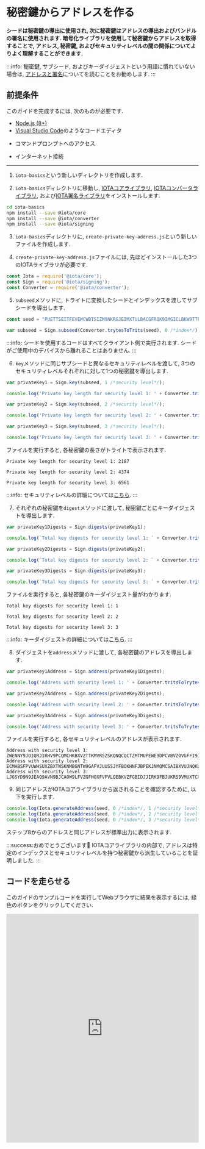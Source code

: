 # 秘密鍵からアドレスを作る
<!-- # Derive addresses from private keys -->

**シードは秘密鍵の導出に使用され, 次に秘密鍵はアドレスの導出およびバンドルの署名に使用されます. 暗号化ライブラリを使用して秘密鍵からアドレスを取得することで, アドレス, 秘密鍵, およびセキュリティレベルの間の関係についてよりよく理解することができます.**
<!-- **Seeds are used to derive private keys, and in turn, a private key is used to derive addresses and sign bundles. By using the cryptography library to derive addresses from private keys, you can gain a better understanding of the relationship among addresses, private keys, and security levels.** -->

:::info:
秘密鍵, サブシード, およびキーダイジェストという用語に慣れていない場合は, [アドレスと署名](../concepts/addresses-and-signatures.md)についてを読むことをお勧めします.
:::
<!-- :::info: -->
<!-- If you're unfamiliar with the terms private key, subseed, and key digest, we recommend [reading about addresses and signatures](../concepts/addresses-and-signatures.md). -->
<!-- ::: -->

## 前提条件
<!-- ## Prerequisites -->

このガイドを完成するには, 次のものが必要です.
<!-- To complete this guide, you need the following: -->

* [Node.js (8+)](https://nodejs.org/en/)
* [Visual Studio Code](https://code.visualstudio.com/Download)のようなコードエディタ
<!-- * A code editor such as [Visual Studio Code](https://code.visualstudio.com/Download) -->
* コマンドプロンプトへのアクセス
<!-- * Access to a command prompt -->
* インターネット接続
<!-- * An Internet connection -->

---

1. `iota-basics`という新しいディレクトリを作成します.
<!-- 1. Create a new directory called `iota-basics` -->

2. `iota-basics`ディレクトリに移動し, [IOTAコアライブラリ](https://github.com/iotaledger/iota.js/tree/next/packages/core), [IOTAコンバータライブラリ](https://github.com/iotaledger/iota.js/tree/next/packages/converter), および[IOTA署名ライブラリ](https://github.com/iotaledger/iota.js/tree/next/packages/signing)をインストールします.
<!-- 2. Change into the `iota-basics` directory, and install the [IOTA core library](https://github.com/iotaledger/iota.js/tree/next/packages/core), the [IOTA converter library](https://github.com/iotaledger/iota.js/tree/next/packages/converter), and the [IOTA signing library](https://github.com/iotaledger/iota.js/tree/next/packages/signing) -->

  ```bash
  cd iota-basics
  npm install --save @iota/core
  npm install --save @iota/converter
  npm install --save @iota/signing
  ```

3. `iota-basics`ディレクトリに, `create-private-key-address.js`という新しいファイルを作成します.
<!-- 3. In the `iota-basics` directory, create a new file called `create-private-key-address.js` -->

4. `create-private-key-address.js`ファイルには, 先ほどインストールした3つのIOTAライブラリが必要です.
<!-- 4. In the `create-private-key-address.js` file, require the IOTA libraries -->

  ```js
  const Iota = require('@iota/core');
  const Sign = require('@iota/signing');
  const Converter = require('@iota/converter');
  ```

5. `subseed`メソッドに, トライトに変換したシードとインデックスを渡してサブシードを導出します.
<!-- 5. Derive a subseed by passing a seed in trits and an index to the `subseed()` method -->

  ```js
  const seed = "PUETTSEITFEVEWCWBTSIZM9NKRGJEIMXTULBACGFRQK9IMGICLBKW9TTEVSDQMGWKBXPVCBMMCXWMNPDX";

  var subseed = Sign.subseed(Converter.trytesToTrits(seed), 0 /*index*/);
  ```

  :::info:
  シードを使用するコードはすべてクライアント側で実行されます. シードがご使用中のデバイスから離れることはありません.
  :::
  <!-- :::info: -->
  <!-- Any code that uses a seed is executed on the client side. Your seed never leaves your device. -->
  <!-- ::: -->

6. `key`メソッドに同じサブシードと異なるセキュリティレベルを渡して, 3つのセキュリティレベルそれぞれに対して1つの秘密鍵を導出します.
<!-- 6. Derive one private key for each of the three security levels by passing the same subseed and a different security level to the `key()` method -->

  ```js
  var privateKey1 = Sign.key(subseed, 1 /*security level*/);

  console.log('Private key length for security level 1: ' + Converter.tritsToTrytes(privateKey1).length);

  var privateKey2 = Sign.key(subseed, 2 /*security level*/);

  console.log('Private key length for security level 2: ' + Converter.tritsToTrytes(privateKey2).length);

  var privateKey3 = Sign.key(subseed, 3 /*security level*/);

  console.log('Private key length for security level 3: ' + Converter.tritsToTrytes(privateKey3).length);
  ```

  ファイルを実行すると, 各秘密鍵の長さがトライトで表示されます.
  <!-- When you execute the file, you should see the length of each private key in trytes: -->

  ```console
  Private key length for security level 1: 2187

  Private key length for security level 2: 4374

  Private key length for security level 3: 6561
  ```

  :::info:
  セキュリティレベルの詳細については[こちら](../references/security-levels.md).
  :::
  <!-- :::info: -->
  <!-- [Find out more about security levels](../references/security-levels.md). -->
  <!-- ::: -->

7. それぞれの秘密鍵を`digest`メソッドに渡して, 秘密鍵ごとにキーダイジェストを導出します.
<!-- 7. Derive the key digests for each private key by passing each one to the `digests()` method -->

  ```js
  var privateKey1Digests = Sign.digests(privateKey1);

  console.log(`Total key digests for security level 1: ` + Converter.tritsToTrytes(privateKey1Digests).length/81);

  var privateKey2Digests = Sign.digests(privateKey2);

  console.log(`Total key digests for security level 2: ` + Converter.tritsToTrytes(privateKey2Digests).length/81);

  var privateKey3Digests = Sign.digests(privateKey3);

  console.log(`Total key digests for security level 3: ` + Converter.tritsToTrytes(privateKey3Digests).length/81);
  ```

  ファイルを実行すると, 各秘密鍵のキーダイジェスト量がわかります.
  <!-- When you execute the file, you should see the amount of key digests for each private key: -->

  ```console
  Total key digests for security level 1: 1

  Total key digests for security level 2: 2

  Total key digests for security level 3: 3
  ```

  :::info:
  キーダイジェストの詳細については[こちら](../concepts/addresses-and-signatures.md).
  :::
  <!-- :::info: -->
  <!-- [Find out more about key digests](../concepts/addresses-and-signatures.md). -->
  <!-- ::: -->

8. ダイジェストを`address`メソッドに渡して, 各秘密鍵のアドレスを導出します.
<!-- 8. Derive an address for each private key by passing the digests to the `address()` method -->

  ```js
  var privateKey1Address = Sign.address(privateKey1Digests);

  console.log('Address with security level 1: ' + Converter.tritsToTrytes(privateKey1Address));

  var privateKey2Address = Sign.address(privateKey2Digests);

  console.log('Address with security level 2: ' + Converter.tritsToTrytes(privateKey2Address));

  var privateKey3Address = Sign.address(privateKey3Digests);

  console.log('Address with security level 3: ' + Converter.tritsToTrytes(privateKey3Address));
  ```

  ファイルを実行すると, 各セキュリティレベルのアドレスが表示されます.
  <!-- When you execute the file, you should see the addresses for each security level: -->

  ```console
  Address with security level 1: ZWENNY9JOIQRJIRHV9PCQMCHKBXVZTTKMVRSZSKQNQCQCTZMTMUPEWE9DPCVBVZOVGFFI9JYLTIFXGJAX
  Address with security level 2: ECMHBSFPVUWHSUXZBXTWSKNMBGNTW9GAFVJUUSSJYFBOKHNFJBPEKJNMQMCSAIBXVUJNQKUBFUXPEIY9B
  Address with security level 3: LJGSYD9N9JEAQ9AVN9BJCAOW9LFVZGFHOXFVFVLQEBKVZFGBIDJJIRK9FBJUKRS9VMUXTCXBRIOOEMQJ9
  ```

9. 同じアドレスがIOTAコアライブラリから返されることを確認するために, 以下を実行します.
<!-- 9. To check that the same addresses would be returned from the IOTA core library, do the following: -->

  ```js
  console.log(Iota.generateAddress(seed, 0 /*index*/, 1 /*security level*/));
  console.log(Iota.generateAddress(seed, 0 /*index*/, 2 /*security level*/));
  console.log(Iota.generateAddress(seed, 0 /*index*/, 3 /*security level*/));
  ```

  ステップ8からのアドレスと同じアドレスが標準出力に表示されます.
  <!-- You should see the same addresses in the output as those from step 8. -->

:::success:おめでとうございます:tada:
IOTAコアライブラリの内部で, アドレスは特定のインデックスとセキュリティレベルを持つ秘密鍵から派生していることを証明しました.
:::
<!-- :::success:Congratulations :tada: -->
<!-- You've proven that, under the hood of the IOTA core library, addresses are derived from private keys with a certain index and security level. -->
<!-- ::: -->

## コードを走らせる
<!-- ## Run the code -->

このガイドのサンプルコードを実行してWebブラウザに結果を表示するには, 緑色のボタンをクリックしてください.
<!-- Click the green button to run the sample code in this guide and see the results in the web browser. -->

<iframe height="600px" width="100%" src="https://repl.it/@jake91/Derive-addresses-from-private-keys?lite=true" scrolling="no" frameborder="no" allowtransparency="true" allowfullscreen="true" sandbox="allow-forms allow-pointer-lock allow-popups allow-same-origin allow-scripts allow-modals"></iframe>
